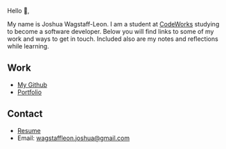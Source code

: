 Hello 👋, 

My name is Joshua Wagstaff-Leon. I am a student at [CodeWorks](https://boisecodeworks.com) studying to become a software developer. Below you will find links to some of my work and ways to get in touch. Included also are my notes and reflections while learning. 

## Work

  + [My Github](https://github.com/JWagstaff-Leon)
  + [Portfolio](https://JWagstaff-Leon.github.io/)

## Contact

  + [Resume](https://JWagstaff-Leon.github.io/resume)
  + Email: wagstaffleon.joshua@gmail.com
  
